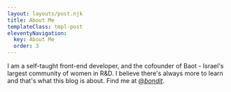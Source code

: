 ```yaml
---
layout: layouts/post.njk
title: About Me
templateClass: tmpl-post
eleventyNavigation:
  key: About Me
  order: 3
---
```


I am a self-taught front-end developer, and the cofounder of Baot - Israel's largest community of women in R&D. I believe there's always more to learn and that's what this blog is about. Find me at [@_bondit_](https://twitter.com/_bondit_).

